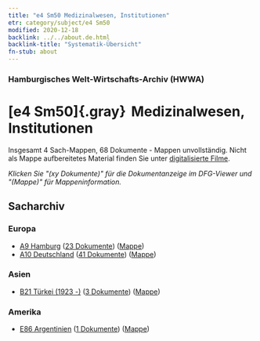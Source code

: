 ```yaml
---
title: "e4 Sm50 Medizinalwesen, Institutionen"
etr: category/subject/e4 Sm50
modified: 2020-12-18
backlink: ../../about.de.html
backlink-title: "Systematik-Übersicht"
fn-stub: about
---
```


### Hamburgisches Welt-Wirtschafts-Archiv (HWWA)
# [e4 Sm50]{.gray}&#8201; Medizinalwesen, Institutionen&#160; 




Insgesamt 4 Sach-Mappen, 68 Dokumente - Mappen unvollständig.
Nicht als Mappe aufbereitetes Material finden Sie unter [digitalisierte Filme](/film/h1_sh).

_Klicken Sie "(xy Dokumente)" für die Dokumentanzeige im DFG-Viewer und "(Mappe)" für Mappeninformation._

## Sacharchiv




### Europa

- [A9 Hamburg](../../../geo/about.de.html#A9) (<a href="https://dfg-viewer.de/show/?tx_dlf[id]=https://pm20.zbw.eu/mets/sh/1409xx/140905/1535xx/153592/public.mets.de.xml" target="_blank">23 Dokumente</a>) ([Mappe](http://purl.org/pressemappe20/folder/sh/140905,153592))
- [A10 Deutschland](../../../geo/about.de.html#A10) (<a href="https://dfg-viewer.de/show/?tx_dlf[id]=https://pm20.zbw.eu/mets/sh/1261xx/126128/1535xx/153592/public.mets.de.xml" target="_blank">41 Dokumente</a>) ([Mappe](http://purl.org/pressemappe20/folder/sh/126128,153592))

### Asien

- [B21 Türkei (1923 -)](../../../geo/about.de.html#B21) (<a href="https://dfg-viewer.de/show/?tx_dlf[id]=https://pm20.zbw.eu/mets/sh/1411xx/141111/1535xx/153592/public.mets.de.xml" target="_blank">3 Dokumente</a>) ([Mappe](http://purl.org/pressemappe20/folder/sh/141111,153592))

### Amerika

- [E86 Argentinien](../../../geo/about.de.html#E86) (<a href="https://dfg-viewer.de/show/?tx_dlf[id]=https://pm20.zbw.eu/mets/sh/1416xx/141692/1535xx/153592/public.mets.de.xml" target="_blank">1 Dokumente</a>) ([Mappe](http://purl.org/pressemappe20/folder/sh/141692,153592))


